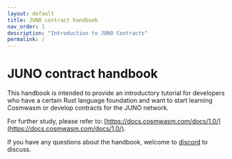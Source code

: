 ```yaml
---
layout: default
title: JUNO contract handbook
nav_order: 1
description: "Introduction to JUNO Contracts"
permalink: /
---
```


# JUNO contract handbook

This handbook is intended to provide an introductory tutorial for developers who have a certain Rust language foundation and want to start learning Cosmwasm or develop contracts for the JUNO network.

For further study, please refer to: [https://docs.cosmwasm.com/docs/1.0/](https://docs.cosmwasm.com/docs/1.0/).

If you have any questions about the handbook, welcome to [discord](https://discord.com/channels/816256689078403103/976825389173317642) to discuss.
